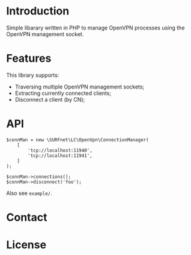 # Introduction

Simple libarary written in PHP to manage OpenVPN processes using the OpenVPN
management socket.

# Features

This library supports:

* Traversing multiple OpenVPN management sockets;
* Extracting currently connected clients;
* Disconnect a client (by CN);

# API 

    $connMan = new \SURFnet\LC\OpenVpn\ConnectionManager(
        [
            'tcp://localhost:11940',
            'tcp://localhost:11941',
        ]
    );

    $connMan->connections();
    $connMan->disconnect('foo');

Also see `example/`.

# Contact

# License
